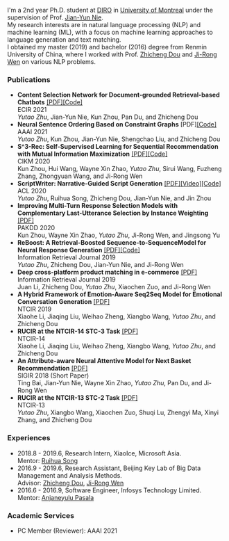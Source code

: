 I'm a 2nd year Ph.D. student at [DIRO](https://diro.umontreal.ca/english/home/) in [University of Montreal](https://www.umontreal.ca/en/) under the supervision of Prof. [Jian-Yun Nie](http://rali.iro.umontreal.ca/nie/jian-yun-nie-en/).  
My research interests are in natural language processing (NLP) and machine learning (ML), with a focus on machine learning approaches to language generation and text matching.  
I obtained my master (2019) and bachelor (2016) degree from Renmin University of China, where I worked with Prof. [Zhicheng Dou](http://playbigdata.ruc.edu.cn/dou) and [Ji-Rong Wen](https://scholar.google.com/citations?user=tbxCHJgAAAAJ) on various NLP problems.

### Publications
- **Content Selection Network for Document-grounded Retrieval-based Chatbots** [\[PDF\]](https://arxiv.org/pdf/2101.08426.pdf)[\[Code\]](https://github.com/DaoD/CSN/)  
ECIR 2021  
_Yutao Zhu_, Jian-Yun Nie, Kun Zhou, Pan Du, and Zhicheng Dou  
- **Neural Sentence Ordering Based on Constraint Graphs** \[PDF\][\[Code\]](https://github.com/DaoD/ConstraintGraph4NSO)  
AAAI 2021  
_Yutao Zhu_, Kun Zhou, Jian-Yun Nie, Shengchao Liu, and Zhicheng Dou  
- **S^3-Rec: Self-Supervised Learning for Sequential Recommendation with Mutual Information Maximization** [\[PDF\]](https://arxiv.org/pdf/2008.07873.pdf)[\[Code\]](https://github.com/RUCAIBox/CIKM2020-S3Rec)    
CIKM 2020  
Kun Zhou, Hui Wang, Wayne Xin Zhao, _Yutao Zhu_, Sirui Wang, Fuzheng Zhang, Zhongyuan Wang, and Ji-Rong Wen
- **ScriptWriter: Narrative-Guided Script Generation** [\[PDF\]](https://www.aclweb.org/anthology/2020.acl-main.765.pdf)[\[Video\]](http://slideslive.com/38928837)[\[Code\]](https://github.com/DaoD/ScriptWriter)  
ACL 2020  
_Yutao Zhu_, Ruihua Song, Zhicheng Dou, Jian-Yun Nie, and Jin Zhou  
- **Improving Multi-Turn Response Selection Models with Complementary Last-Utterance Selection by Instance Weighting** [\[PDF\]](https://arxiv.org/pdf/2002.07397.pdf)  
PAKDD 2020  
Kun Zhou, Wayne Xin Zhao, _Yutao Zhu_, Ji-Rong Wen, and Jingsong Yu  
- **ReBoost: A Retrieval-Boosted Sequence-to-SequenceModel for Neural Response Generation** [\[PDF\]](https://link.springer.com/content/pdf/10.1007%2Fs10791-019-09364-x.pdf)[\[Code\]](https://github.com/DaoD/ReBoost)  
Information Retrieval Journal 2019  
_Yutao Zhu_, Zhicheng Dou, Jian-Yun Nie, and Ji-Rong Wen  
- **Deep cross-platform product matching in e-commerce** [\[PDF\]](https://link.springer.com/content/pdf/10.1007%2Fs10791-019-09360-1.pdf)  
Information Retrieval Journal 2019  
Juan Li, Zhicheng Dou, _Yutao Zhu_, Xiaochen Zuo, and Ji-Rong Wen
- **A Hybrid Framework of Emotion-Aware Seq2Seq Model for Emotional Conversation Generation** [\[PDF\]](https://link.springer.com/content/pdf/10.1007%2F978-3-030-36805-0_12.pdf)  
NTCIR 2019  
Xiaohe Li, Jiaqing Liu, Weihao Zheng, Xiangbo Wang, _Yutao Zhu_, and Zhicheng Dou  
- **RUCIR at the NTCIR-14 STC-3 Task** [\[PDF\]](http://research.nii.ac.jp/ntcir/workshop/OnlineProceedings14/pdf/ntcir/14-NTCIR14-STC-LiX.pdf)  
NTCIR-14  
Xiaohe Li, Jiaqing Liu, Weihao Zheng, Xiangbo Wang, _Yutao Zhu_, and Zhicheng Dou  
- **An Attribute-aware Neural Attentive Model for Next Basket Recommendation** [\[PDF\]](http://rali.iro.umontreal.ca/rali/sites/default/files/publis/p1201-bai.pdf)  
SIGIR 2018 (Short Paper)  
Ting Bai, Jian-Yun Nie, Wayne Xin Zhao, _Yutao Zhu_, Pan Du, and Ji-Rong Wen  
- **RUCIR at the NTCIR-13 STC-2 Task** [\[PDF\]](http://research.nii.ac.jp/ntcir/workshop/OnlineProceedings13/pdf/ntcir/08-NTCIR13-STC-ZhuY.pdf)  
NTCIR-13  
_Yutao Zhu_, Xiangbo Wang, Xiaochen Zuo, Shuqi Lu, Zhengyi Ma, Xinyi Zhang, and Zhicheng Dou 

### Experiences
- 2018.8 - 2019.6, Research Intern, XiaoIce, Microsoft Asia.  
Mentor: [Ruihua Song](https://www.microsoft.com/en-us/research/people/rsong/)  
- 2016.9 - 2019.6, Research Assistant, Beijing Key Lab of Big Data Management and Analysis Methods.  
Advisor: [Zhicheng Dou](http://playbigdata.ruc.edu.cn/dou), [Ji-Rong Wen](https://scholar.google.com/citations?user=tbxCHJgAAAAJ)  
- 2016.6 - 2016.9, Software Engineer, Infosys Technology Limited.  
Mentor: [Anjaneyulu Pasala](https://in.linkedin.com/in/anjaneyulupasala) 

### Academic Services
- PC Member (Reviewer): AAAI 2021
